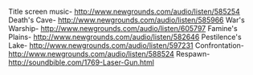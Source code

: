 ﻿Title screen music- http://www.newgrounds.com/audio/listen/585254
Death's Cave- http://www.newgrounds.com/audio/listen/585966
War's Warship- http://www.newgrounds.com/audio/listen/605797
Famine's Plains- http://www.newgrounds.com/audio/listen/582646
Pestilence's Lake- http://www.newgrounds.com/audio/listen/597231
Confrontation- http://www.newgrounds.com/audio/listen/588524
Respawn- http://soundbible.com/1769-Laser-Gun.html
